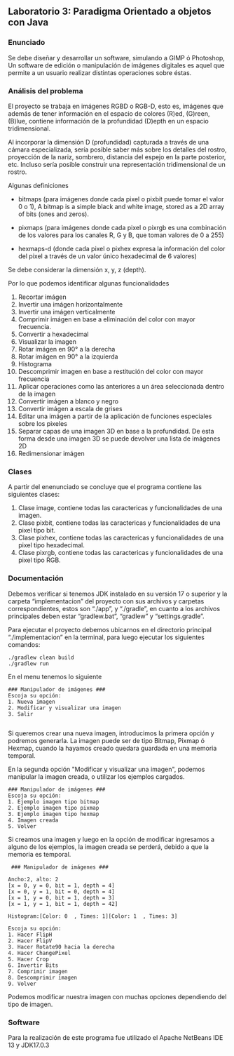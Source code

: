 ## Laboratorio 3: Paradigma Orientado a objetos con Java

### Enunciado

Se debe diseñar y desarrollar un software, simulando a GIMP ó Photoshop, Un software de edición o manipulación de imágenes digitales es aquel que permite a un usuario realizar distintas operaciones sobre éstas.

### Análisis del problema

El proyecto se trabaja en imágenes RGBD o RGB-D, esto es, imágenes que además de tener información en el espacio de colores (R)ed, (G)reen, (B)lue, contiene información de la profundidad (D)epth en un espacio tridimensional. 

Al incorporar la dimensión D (profundidad) capturada a través de una cámara especializada, sería posible saber más sobre los detalles del rostro, proyección de la nariz, sombrero, distancia del espejo en la parte posterior, etc. Incluso sería posible construir una representación tridimensional de un rostro.

Algunas definiciones

* bitmaps (para imágenes donde cada pixel o pixbit puede tomar el valor  0 o 1), A bitmap is a simple black and white image, stored as a 2D array of bits (ones and zeros).

* pixmaps (para imágenes donde cada pixel o pixrgb es una combinación de los valores para los canales R, G y B, que toman valores de 0 a 255)

* hexmaps-d (donde cada pixel o pixhex expresa la información del color del pixel a través de un valor único hexadecimal de 6 valores) 

Se debe considerar la dimensión x, y, z (depth).
 
Por lo que podemos identificar algunas funcionalidades 

1. Recortar imágen
2. Invertir una imágen horizontalmente
3. Invertir una imágen verticalmente
4. Comprimir imágen en base a eliminación del color con mayor frecuencia.
5. Convertir a hexadecimal
6. Visualizar la imagen
7. Rotar imágen en 90° a la derecha
8. Rotar imágen en 90° a la izquierda
9. Histograma
10. Descomprimir imagen en base a restitución del color con mayor frecuencia
11. Aplicar operaciones como las anteriores a un área seleccionada dentro de la imagen
12. Convertir imágen a blanco y negro
13. Convertir imágen a escala de grises
14. Editar una imágen a partir de la aplicación de funciones especiales sobre los pixeles
15. Separar capas de una imagen 3D en base a la profundidad. De esta forma desde una imagen 3D se puede devolver una lista de imágenes 2D
16. Redimensionar imágen

### Clases

A partir del enenunciado se concluye que el programa contiene las siguientes clases:

1. Clase image, contiene todas las caractericas y funcionalidades de una imagen.
2. Clase pixbit, contiene todas las caractericas y funcionalidades de una pixel tipo bit.
3. Clase pixhex, contiene todas las caractericas y funcionalidades de una pixel tipo hexadecimal.
4. Clase pixrgb, contiene todas las caractericas y funcionalidades de una pixel tipo RGB.

### Documentación

Debemos verificar si tenemos JDK instalado en su versión 17 o superior y la carpeta “implementacion” del proyecto con sus archivos y carpetas correspondientes, estos son “./app”, y “./gradle”, en cuanto a los archivos principales deben estar “gradlew.bat”, “gradlew” y “settings.gradle”.

Para ejecutar el proyecto debemos ubicarnos en el directorio principal “./implementacion” en la terminal, para luego ejecutar los siguientes comandos:

```
./gradlew clean build
./gradlew run
```

En el menu tenemos lo siguiente

```
### Manipulador de imágenes ###
Escoja su opción: 
1. Nueva imagen
2. Modificar y visualizar una imagen
3. Salir
 
```
Si queremos crear una nueva imagen, introducimos la primera opción y podremos generarla. La imagen puede ser de tipo Bitmap, Pixmap ó Hexmap, cuando la hayamos creado quedara guardada en una memoria temporal.

En la segunda opción "Modificar y visualizar una imagen", podemos manipular la imagen creada, o utilizar los ejemplos cargados. 

```
### Manipulador de imágenes ###
Escoja su opción: 
1. Ejemplo imagen tipo bitmap
2. Ejemplo imagen tipo pixmap
3. Ejemplo imagen tipo hexmap
4. Imagen creada
5. Volver
```
Si creamos una imagen y luego en la opción de modificar ingresamos a alguno de los ejemplos, la imagen creada se perderá, debido a que la memoria es temporal.

```
 ### Manipulador de imágenes ###

Ancho:2, alto: 2
[x = 0, y = 0, bit = 1, depth = 4]
[x = 0, y = 1, bit = 0, depth = 4]
[x = 1, y = 0, bit = 1, depth = 3]
[x = 1, y = 1, bit = 1, depth = 42]

Histogram:[Color: 0  , Times: 1][Color: 1  , Times: 3]

Escoja su opción: 
1. Hacer FlipH
2. Hacer FlipV
3. Hacer Rotate90 hacia la derecha
4. Hacer ChangePixel
5. Hacer Crop
6. Invertir Bits
7. Comprimir imagen
8. Descomprimir imagen
9. Volver
```
Podemos modificar nuestra imagen con muchas opciones dependiendo del tipo de imagen.

### Software

Para la realización de este programa fue utilizado el Apache NetBeans IDE 13 y JDK17.0.3

